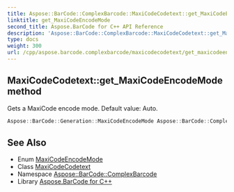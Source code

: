 ```yaml
---
title: Aspose::BarCode::ComplexBarcode::MaxiCodeCodetext::get_MaxiCodeEncodeMode method
linktitle: get_MaxiCodeEncodeMode
second_title: Aspose.BarCode for C++ API Reference
description: 'Aspose::BarCode::ComplexBarcode::MaxiCodeCodetext::get_MaxiCodeEncodeMode method. Gets a MaxiCode encode mode. Default value: Auto in C++.'
type: docs
weight: 300
url: /cpp/aspose.barcode.complexbarcode/maxicodecodetext/get_maxicodeencodemode/
---
```

## MaxiCodeCodetext::get_MaxiCodeEncodeMode method


Gets a MaxiCode encode mode. Default value: Auto.

```cpp
Aspose::BarCode::Generation::MaxiCodeEncodeMode Aspose::BarCode::ComplexBarcode::MaxiCodeCodetext::get_MaxiCodeEncodeMode() const
```

## See Also

* Enum [MaxiCodeEncodeMode](../../../aspose.barcode.generation/maxicodeencodemode/)
* Class [MaxiCodeCodetext](../)
* Namespace [Aspose::BarCode::ComplexBarcode](../../)
* Library [Aspose.BarCode for C++](../../../)

